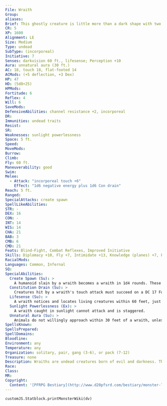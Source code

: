 ```yaml
---
File: Wraith
Group: 
aliases: 
Brief: This ghostly creature is little more than a dark shape with two flickering pinpoints of light where its eyes should be.
CR: 5
XP: 1600
Alignment: LE
Size: Medium
Type: undead
SubType: (incorporeal)
Initiative: 7
Senses: darkvision 60 ft., lifesense; Perception +10
Aura: unnatural aura (30 ft.)
AC: 18, touch 18, flat-footed 14
ACMods: (+5 deflection, +3 Dex)
HP: 47
HD: (5d8+25)
HPMods: 
Fortitude: 6
Reflex: 4
Will: 6
SaveMods: 
DefensiveAbilities: channel resistance +2, incorporeal
DR: 
Immunities: undead traits
Resist: 
SR: 
Weaknesses: sunlight powerlessness
Space: 5 ft.
Speed: 
MoveMods: 
Burrow: 
Climb: 
Fly: 60 ft.
Maneuverability: good
Swim: 
Melee: 
  - Attack: "incorporeal touch +6"
    Effect: "1d6 negative energy plus 1d6 Con drain"
Reach: 5 ft.
Ranged: 
SpecialAttacks: create spawn
SpellLikeAbilities: 
STR: -
DEX: 16
CON: -
INT: 14
WIS: 14
CHA: 21
BAB: 3
CMB: 6
CMD: 21
Feats: Blind-Fight, Combat Reflexes, Improved Initiative
Skills: Diplomacy +10, Fly +7, Intimidate +13, Knowledge (planes) +7, Perception +10, Sense Motive +10, Stealth +11
RacialMods: 
Languages: Common, Infernal
SQ: 
SpecialAbilities:
  Create Spawn (Su): >
    A humanoid slain by a wraith becomes a wraith in 1d4 rounds. These spawn are less powerful than typical wraiths, and suffer a -2 penalty on all d20 rolls and checks, receive -2 hp per HD, and only drain 1d2 points of Constitution on a touch. Spawn are under the command of the wraith that created them until its death, at which point they lose their spawn penalties and become free-willed wraiths. They do not possess any of the abilities they had in life.
  Constitution Drain (Su): >
    Creatures hit by a wraith's touch attack must succeed on a DC 17 Fortitude save or take 1d6 points of Constitution drain. On each successful attack, the wraith gains 5 temporary hit points. The save DC is Charisma-based.
  Lifesense (Su): >
    A wraith notices and locates living creatures within 60 feet, just as if it possessed the blindsight ability.
  Sunlight Powerlessness (Ex): >
    A wraith caught in sunlight cannot attack and is staggered.
  Unnatural Aura (Su): >
    Animals do not willingly approach within 30 feet of a wraith, unless a master makes a DC 25 Handle Animal, Ride, or wild empathy check.
SpellsKnown: 
SpellsPrepared: 
SpellDomains: 
Bloodline: 
Environment: any
Temperature: any
Organization: solitary, pair, gang (3-6), or pack (7-12)
Treasure: none
Description: Wraiths are undead creatures born of evil and darkness. They hate light and living things, as they have lost much of their connection to their former lives. Dread Wraith A wraith that exists for long enough and feeds on enough life force undergoes an unholy transformation, becoming a creature known as a dread wraith. This causes the wraith to increase in size and strength, and to inf lict 2d6 points of negative energy damage and 1d8 Constitution drain with its incorporeal touch. You can create a dread wraith by applying the giant and advanced simple templates, or you can increase the basic wraith to a Large 16 HD undead.
Race: 
Class: 
MR: 
Copyright:
  Content: '[PFRPG Bestiary](http://www.d20pfsrd.com/bestiary/monster-listings/undead/wraith)'
---
```

```dataviewjs
customJS.Statblock.printMonsterWiki(dv)
```
